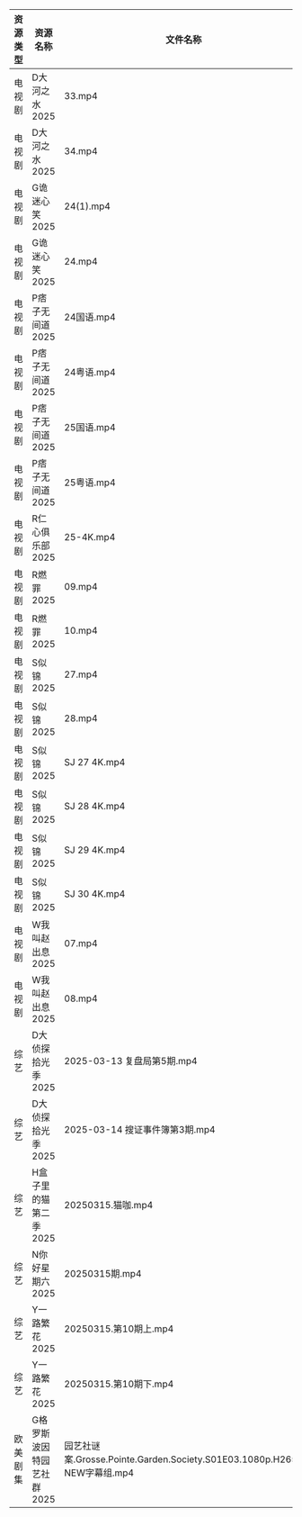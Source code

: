 | 资源类型 | 资源名称            | 文件名称                                                            | 分享链接                                 | 更新时间                |
| ---- | --------------- | --------------------------------------------------------------- | ------------------------------------ | ------------------- |
| 电视剧  | D大河之水2025       | 33.mp4                                                          | https://www.alipan.com/s/eXYBFuJS9eA | 2025-03-15 21:05:28 |
| 电视剧  | D大河之水2025       | 34.mp4                                                          | https://www.alipan.com/s/eXYBFuJS9eA | 2025-03-15 21:05:28 |
| 电视剧  | G诡迷心笑2025       | 24(1).mp4                                                       | https://pan.quark.cn/s/0741bc71fa24  | 2025-03-15 16:22:10 |
| 电视剧  | G诡迷心笑2025       | 24.mp4                                                          | https://pan.quark.cn/s/0741bc71fa24  | 2025-03-15 16:22:14 |
| 电视剧  | P痞子无间道2025      | 24国语.mp4                                                        | https://pan.quark.cn/s/55477d33073c  | 2025-03-15 21:25:13 |
| 电视剧  | P痞子无间道2025      | 24粤语.mp4                                                        | https://pan.quark.cn/s/55477d33073c  | 2025-03-15 21:25:09 |
| 电视剧  | P痞子无间道2025      | 25国语.mp4                                                        | https://pan.quark.cn/s/55477d33073c  | 2025-03-15 21:25:17 |
| 电视剧  | P痞子无间道2025      | 25粤语.mp4                                                        | https://pan.quark.cn/s/55477d33073c  | 2025-03-15 21:25:21 |
| 电视剧  | R仁心俱乐部2025      | 25-4K.mp4                                                       | https://pan.quark.cn/s/d6cfecc01934  | 2025-03-15 21:25:42 |
| 电视剧  | R燃罪2025         | 09.mp4                                                          | https://www.alipan.com/s/R1VTj12mT2c | 2025-03-15 20:06:57 |
| 电视剧  | R燃罪2025         | 10.mp4                                                          | https://www.alipan.com/s/R1VTj12mT2c | 2025-03-15 20:06:57 |
| 电视剧  | S似锦2025         | 27.mp4                                                          | https://www.alipan.com/s/VMdivamJ5t3 | 2025-03-15 00:06:56 |
| 电视剧  | S似锦2025         | 28.mp4                                                          | https://www.alipan.com/s/VMdivamJ5t3 | 2025-03-15 00:06:56 |
| 电视剧  | S似锦2025         | SJ 27 4K.mp4                                                    | https://pan.quark.cn/s/cf8adb75bbfb  | 2025-03-15 21:26:03 |
| 电视剧  | S似锦2025         | SJ 28 4K.mp4                                                    | https://pan.quark.cn/s/cf8adb75bbfb  | 2025-03-15 21:26:01 |
| 电视剧  | S似锦2025         | SJ 29 4K.mp4                                                    | https://pan.quark.cn/s/cf8adb75bbfb  | 2025-03-15 21:26:09 |
| 电视剧  | S似锦2025         | SJ 30 4K.mp4                                                    | https://pan.quark.cn/s/cf8adb75bbfb  | 2025-03-15 21:26:06 |
| 电视剧  | W我叫赵出息2025      | 07.mp4                                                          | https://www.alipan.com/s/eJE8EhtETs6 | 2025-03-15 20:07:11 |
| 电视剧  | W我叫赵出息2025      | 08.mp4                                                          | https://www.alipan.com/s/eJE8EhtETs6 | 2025-03-15 20:07:11 |
| 综艺   | D大侦探拾光季2025     | 2025-03-13 复盘局第5期.mp4                                           | https://www.alipan.com/s/yBeXFxUZNbB | 2025-03-15 00:08:10 |
| 综艺   | D大侦探拾光季2025     | 2025-03-14 搜证事件簿第3期.mp4                                         | https://www.alipan.com/s/yBeXFxUZNbB | 2025-03-15 00:08:10 |
| 综艺   | H盒子里的猫第二季2025   | 20250315.猫咖.mp4                                                 | https://www.alipan.com/s/W6PdmWUu7Wr | 2025-03-15 14:08:28 |
| 综艺   | N你好星期六2025      | 20250315期.mp4                                                   | https://www.alipan.com/s/nvuMvPrHLGa | 2025-03-15 22:08:56 |
| 综艺   | Y一路繁花2025       | 20250315.第10期上.mp4                                              | https://www.alipan.com/s/XRkeHn2Nxtw | 2025-03-15 19:10:07 |
| 综艺   | Y一路繁花2025       | 20250315.第10期下.mp4                                              | https://www.alipan.com/s/XRkeHn2Nxtw | 2025-03-15 19:10:07 |
| 欧美剧集 | G格罗斯波因特园艺社群2025 | 园艺社谜案.Grosse.Pointe.Garden.Society.S01E03.1080p.H265-NEW字幕组.mp4 | https://pan.quark.cn/s/9b9b6a68a5a2  | 2025-03-15 01:22:44 |
